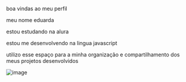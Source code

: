 boa vindas ao meu perfil 

meu nome eduarda

estou estudando na alura

estou me desenvolvendo na lingua javascript 

utilizo esse espaço para a minha organização e compartilhamento dos meus projetos desenvolvidos

![image](https://github.com/eduardasouza07/eduarda/assets/169064634/3cec6878-fc30-49c5-8cef-4808bcb04462)
